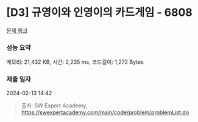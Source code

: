 # [D3] 규영이와 인영이의 카드게임 - 6808 

[문제 링크](https://swexpertacademy.com/main/code/problem/problemDetail.do?contestProbId=AWgv9va6HnkDFAW0) 

### 성능 요약

메모리: 21,432 KB, 시간: 2,235 ms, 코드길이: 1,272 Bytes

### 제출 일자

2024-02-13 14:42



> 출처: SW Expert Academy, https://swexpertacademy.com/main/code/problem/problemList.do